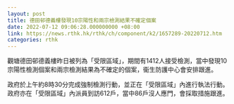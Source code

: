 ```yaml
---
layout: post
title: 德田邨德義樓發現10宗陽性和兩宗檢測結果不確定個案
date: 2022-07-12 09:06:28.000000000 +08:00
link: https://news.rthk.hk/rthk/ch/component/k2/1657289-20220712.htm
categories: rthk
---
```


觀塘德田邨德義樓昨日被列為「受限區域」，期間有1412人接受檢測，當中發現10宗陽性檢測個案和兩宗檢測結果為不確定的個案，衞生防護中心會安排跟進。

政府於上午約8時30分完成強制檢測行動，並正在「受限區域」內進行執法行動。政府亦在「受限區域」內派員到訪612戶，當中86戶沒人應門，會採取措施跟進。
